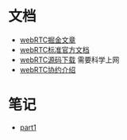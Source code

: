 # 文档
- [webRTC掘金文章](https://juejin.cn/post/6844904199684096007)
- [webRTC标准官方文档](https://w3c.github.io/webrtc-pc/)
- [webRTC源码下载](https://webrtc.googlesource.com/src)  需要科学上网
- [webRTC协约介绍](https://developer.mozilla.org/zh-CN/docs/Web/API/WebRTC_API/Protocols)

# 笔记
- [part1](./docs/01.md)
